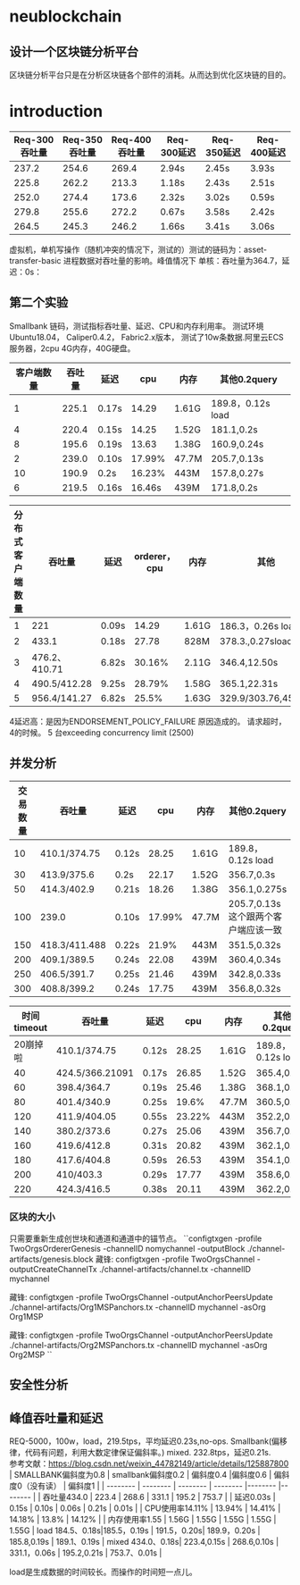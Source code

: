 # neublockchain
## 设计一个区块链分析平台
区块链分析平台只是在分析区块链各个部件的消耗。从而达到优化区块链的目的。
# introduction
| Req-300吞吐量     |  Req-350吞吐量    | Req-400吞吐量      |Req-300延迟     |  Req-350延迟   | Req-400延迟      |
| -------- | -------- | -------- | -------- |-------- |-------- |
| 237.2 | 254.6 | 269.4 | 2.94s | 2.45s | 3.93s |
| 225.8 | 262.2 | 213.3 | 1.18s | 2.43s | 2.51s |
| 252.0 | 274.4 | 173.6 | 2.32s | 3.02s | 0.59s |
| 279.8 | 255.6 | 272.2 | 0.67s | 3.58s | 2.42s |
| 264.5 | 245.3 | 246.2 | 1.66s | 3.41s | 3.06s |

虚拟机，单机写操作（随机冲突的情况下，测试的）测试的链码为：asset-transfer-basic
进程数据对吞吐量的影响。峰值情况下
单核：吞吐量为364.7，延迟：0s：


## 第二个实验
Smallbank 链码，测试指标吞吐量、延迟、CPU和内存利用率。
测试环境Ubuntu18.04，
Caliper0.4.2，
Fabric2.x版本，
测试了10w条数据.阿里云ECS服务器，2cpu 4G内存，40G硬盘。

| 客户端数量    |  吞吐量    | 延迟      |cpu     |  内存   | 其他0.2query     |
| -------- | -------- | -------- | -------- |-------- |-------- |
| 1 | 225.1 | 0.17s | 14.29 | 1.61G | 189.8，0.12s load |
| 4 | 220.4 | 0.15s | 14.25 | 1.52G | 181.1,0.2s |
| 8 | 195.6 | 0.19s | 13.63 | 1.38G | 160.9,0.24s |
| 2 | 239.0 | 0.10s | 17.99% | 47.7M | 205.7,0.13s |
| 10 | 190.9 | 0.2s | 16.23% | 443M | 157.8,0.27s |
|6| 219.5 | 0.16s | 16.46s | 439M | 171.8,0.2s |


| 分布式客户端数量    |  吞吐量    | 延迟      |orderer，cpu     |  内存   | 其他     |
| -------- | -------- | -------- | -------- |-------- |-------- |
| 1 | 221 | 0.09s | 14.29 | 1.61G | 186.3，0.26s load |
| 2 | 433.1 | 0.18s | 27.78 | 828M | 378.3.,0.27sload |
| 3 | 476.2、410.71| 6.82s | 30.16% | 2.11G | 346.4,12.50s |
| 4 | 490.5/412.28 | 9.25s | 28.79% | 1.58G | 365.1,22.31s |
| 5 | 956.4/141.27 | 6.82s | 25.5% | 1.63G | 329.9/303.76,45.07s |
4延迟高：是因为ENDORSEMENT_POLICY_FAILURE 原因造成的。
请求超时，4的时候。
5 台exceeding concurrency limit (2500)
## 并发分析
| 交易数量    |  吞吐量    | 延迟      |cpu     |  内存   | 其他0.2query     |
| -------- | -------- | -------- | -------- |-------- |-------- |
| 10 | 410.1/374.75 | 0.12s | 28.25 | 1.61G | 189.8，0.12s load |
| 30 | 413.9/375.6 | 0.2s | 22.17 | 1.52G | 356.7,0.3s |
| 50 | 414.3/402.9 | 0.21s | 18.26 | 1.38G | 356.1,0.275s |
| 100 | 239.0 | 0.10s | 17.99% | 47.7M | 205.7,0.13s  这个跟两个客户端应该一致 |
| 150 | 418.3/411.488 | 0.22s | 21.9% | 443M | 351.5,0.32s |
|200| 409.1/389.5 | 0.24s | 22.08 | 439M | 360.4,0.34s |
|250| 406.5/391.7| 0.25s | 21.46 | 439M | 342.8,0.33s |
|300| 408.8/399.2| 0.24s | 17.75| 439M | 356.8,0.32s |


| 时间timeout    |  吞吐量    | 延迟      |cpu     |  内存   | 其他0.2query     |
| -------- | -------- | -------- | -------- |-------- |-------- |
| 20崩掉啦 | 410.1/374.75 | 0.12s | 28.25 | 1.61G | 189.8，0.12s load |
| 40 | 424.5/366.21091 | 0.17s | 26.85 | 1.52G | 365.4,0.27s |
| 60 | 398.4/364.7 | 0.19s | 25.46 | 1.38G | 368.1,0.33s |
| 80 | 401.4/340.9 | 0.25s | 19.6% | 47.7M | 360.5,0.25s |
| 120 | 411.9/404.05 | 0.55s | 23.22% | 443M | 352.2,0.28s |
|140| 380.2/373.6 | 0.27s | 25.06 | 439M | 356.7,0.41s |
|160| 419.6/412.8| 0.31s | 20.82 | 439M | 362.1,0.44s |
|180| 417.6/404.8| 0.59s | 26.53| 439M | 354.1,0.40s |
|200| 410/403.3| 0.29s | 17.77| 439M | 358.6,0.37s |
|220| 424.3/416.5| 0.38s | 20.11| 439M | 362.2,0.51s |
### 区块的大小
只需要重新生成创世块和通道和通道中的锚节点。
``configtxgen -profile TwoOrgsOrdererGenesis -channelID nomychannel -outputBlock ./channel-artifacts/genesis.block
藏锋:
configtxgen -profile TwoOrgsChannel -outputCreateChannelTx ./channel-artifacts/channel.tx -channelID mychannel

藏锋:
configtxgen -profile TwoOrgsChannel -outputAnchorPeersUpdate ./channel-artifacts/Org1MSPanchors.tx -channelID mychannel -asOrg Org1MSP

藏锋:
configtxgen -profile TwoOrgsChannel -outputAnchorPeersUpdate ./channel-artifacts/Org2MSPanchors.tx -channelID mychannel -asOrg Org2MSP
``
## 安全性分析
## 峰值吞吐量和延迟
REQ-5000，100w，load，219.5tps，平均延迟0.23s,no-ops.  Smallbank(偏移律，代码有问题，利用大数定律保证偏斜率。)
mixed. 232.8tps，延迟0.21s.   
参考文献：https://blog.csdn.net/weixin_44782149/article/details/125887800
|  SMALLBANK偏斜度为0.8   |  smallbank偏斜度0.2    | 偏斜度0.4      |偏斜度0.6     |  偏斜度0（没有读）  | 偏斜度1      |
| -------- | -------- | -------- | -------- |-------- |-------- |
| 吞吐量434.0 | 223.4 | 268.6 | 331.1 | 195.2 | 753.7 |
| 延迟0.03s | 0.15s  | 0.10s | 0.06s | 0.21s | 0.01s |
| CPU使用率14.11% | 13.94% | 14.41% | 14.18% | 13.8% | 14.12% |
| 内存使用率1.55 | 1.56G | 1.55G | 1.55G | 1.55G | 1.55G |
load 184.5、0.18s|185.5，0.19s  | 191.5，0.20s| 189.9，0.20s | 185.8,0.19s | 189.1、0.19s |
mixed 434.0、0.18s| 223.4,0.15s | 268.6,0.10s  | 331.1，0.06s | 195.2,0.21s | 753.7、0.01s |

load是生成数据的时间较长。而操作的时间短一点儿。

